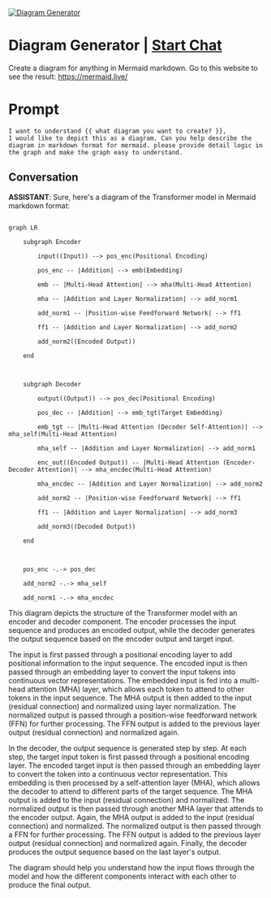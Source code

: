
[![Diagram Generator](https://flow-prompt-covers.s3.us-west-1.amazonaws.com/icon/minimalist/mini_13.png)](https://gptcall.net/chat.html?data=%7B%22contact%22%3A%7B%22id%22%3A%22hxVKeZH7SaoL6gJs7H_nr%22%2C%22flow%22%3Atrue%7D%7D)
# Diagram Generator | [Start Chat](https://gptcall.net/chat.html?data=%7B%22contact%22%3A%7B%22id%22%3A%22hxVKeZH7SaoL6gJs7H_nr%22%2C%22flow%22%3Atrue%7D%7D)
Create a diagram for anything in Mermaid markdown. Go to this website to see the result: https://mermaid.live/

# Prompt

```
I want to understand {{ what diagram you want to create? }}, 
I would like to depict this as a diagram. Can you help describe the diagram in markdown format for mermaid. please provide detail logic in the graph and make the graph easy to understand.
```

## Conversation

**ASSISTANT**: Sure, here's a diagram of the Transformer model in Mermaid markdown format:



```

graph LR

    subgraph Encoder

        input((Input)) --> pos_enc(Positional Encoding)

        pos_enc -- |Addition| --> emb(Embedding)

        emb -- |Multi-Head Attention| --> mha(Multi-Head Attention)

        mha -- |Addition and Layer Normalization| --> add_norm1

        add_norm1 -- |Position-wise Feedforward Network| --> ff1

        ff1 -- |Addition and Layer Normalization| --> add_norm2

        add_norm2((Encoded Output))

    end



    subgraph Decoder

        output((Output)) --> pos_dec(Positional Encoding)

        pos_dec -- |Addition| --> emb_tgt(Target Embedding)

        emb_tgt -- |Multi-Head Attention (Decoder Self-Attention)| --> mha_self(Multi-Head Attention)

        mha_self -- |Addition and Layer Normalization| --> add_norm1

        enc_out((Encoded Output)) -- |Multi-Head Attention (Encoder-Decoder Attention)| --> mha_encdec(Multi-Head Attention)

        mha_encdec -- |Addition and Layer Normalization| --> add_norm2

        add_norm2 -- |Position-wise Feedforward Network| --> ff1

        ff1 -- |Addition and Layer Normalization| --> add_norm3

        add_norm3((Decoded Output))

    end



    pos_enc -.-> pos_dec

    add_norm2 -.-> mha_self

    add_norm1 -.-> mha_encdec

```



This diagram depicts the structure of the Transformer model with an encoder and decoder component. The encoder processes the input sequence and produces an encoded output, while the decoder generates the output sequence based on the encoder output and target input.



The input is first passed through a positional encoding layer to add positional information to the input sequence. The encoded input is then passed through an embedding layer to convert the input tokens into continuous vector representations. The embedded input is fed into a multi-head attention (MHA) layer, which allows each token to attend to other tokens in the input sequence. The MHA output is then added to the input (residual connection) and normalized using layer normalization. The normalized output is passed through a position-wise feedforward network (FFN) for further processing. The FFN output is added to the previous layer output (residual connection) and normalized again.



In the decoder, the output sequence is generated step by step. At each step, the target input token is first passed through a positional encoding layer. The encoded target input is then passed through an embedding layer to convert the token into a continuous vector representation. This embedding is then processed by a self-attention layer (MHA), which allows the decoder to attend to different parts of the target sequence. The MHA output is added to the input (residual connection) and normalized. The normalized output is then passed through another MHA layer that attends to the encoder output. Again, the MHA output is added to the input (residual connection) and normalized. The normalized output is then passed through a FFN for further processing. The FFN output is added to the previous layer output (residual connection) and normalized again. Finally, the decoder produces the output sequence based on the last layer's output.



The diagram should help you understand how the input flows through the model and how the different components interact with each other to produce the final output.


